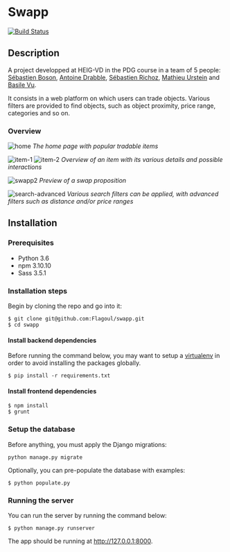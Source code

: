 # Swapp

[![Build Status](https://travis-ci.com/BasileVu/swapp.svg?token=EpMgztqGsgqLdu8HDosP&branch=master)](https://travis-ci.com/BasileVu/swapp)

## Description

A project developped at HEIG-VD in the PDG course in a team of 5 people:
[Sébastien Boson](https://github.com/sebastie-boson), [Antoine Drabble](https://github.com/servietsky777), [Sébastien Richoz](https://github.com/sebastienrichoz), [Mathieu Urstein](https://github.com/MathieuUrstein) and [Basile Vu](https://github.com/BasileVu).

It consists in a web platform on which users can trade objects. Various filters are provided to find objects, such as object proximity, price range, categories and so on.

### Overview 
![home](https://user-images.githubusercontent.com/2306585/31589874-b4b3dd16-b208-11e7-9026-9da8d014e863.jpg)
*The home page with popular tradable items*


![item-1](https://user-images.githubusercontent.com/2306585/31589959-a4c65856-b209-11e7-8674-cd0c40280c0a.jpg)
![item-2](https://user-images.githubusercontent.com/2306585/31589993-ed00703e-b209-11e7-86e1-25426581c9fe.png)
*Overview of an item with its various details and possible interactions*


![swapp2](https://user-images.githubusercontent.com/2306585/31590032-3aa2a3e8-b20a-11e7-8aa7-1579a2327172.png)
*Preview of a swap proposition*


![search-advanced](https://user-images.githubusercontent.com/2306585/31590041-6bdd8b8a-b20a-11e7-8a64-8758c818ee05.jpg)
*Various search filters can be applied, with advanced filters such as distance and/or price ranges*

## Installation

### Prerequisites
- Python 3.6
- npm 3.10.10
- Sass 3.5.1

### Installation steps
Begin by cloning the repo and go into it:
```
$ git clone git@github.com:Flagoul/swapp.git
$ cd swapp
```
#### Install backend dependencies
Before running the command below, you may want to setup a [virtualenv](https://virtualenv.pypa.io/en/stable/) in order to avoid installing the packages globally.
```
$ pip install -r requirements.txt
```

#### Install frontend dependencies
```
$ npm install
$ grunt
```

### Setup the database
Before anything, you must apply the Django migrations:
```
python manage.py migrate
```

Optionally, you can pre-populate the database with examples:
```
$ python populate.py
``` 

### Running the server
You can run the server by running the command below:
```
$ python manage.py runserver
```
The app should be running at http://127.0.0.1:8000.
